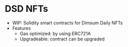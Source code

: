 # DSD NFTs

-   WIP: Solidity smart contracts for Dimsum Daily NFTs
-   Features
    -   Gas optimized: by using ERC721A
    -   Upgradeable: contract can be upgraded
